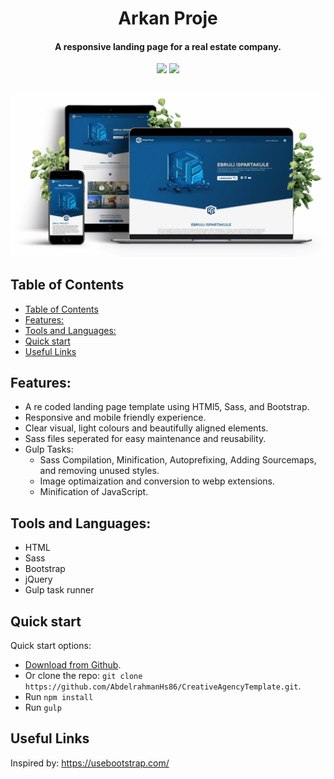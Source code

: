 <h1 align="center">
  Arkan Proje
  <br>
</h1>

<h4 align="center">A responsive landing page for a real estate company.</h4>

<div align='center'> 

  <img src='https://img.shields.io/badge/Version-v1.0-gray?style=for-the-badge'>
  
  <a href='https://abdelrahmanhs86.github.io/CreativeAgencyTemplate/' target="_blank">
  
<img src='https://img.shields.io/badge/Live Preview-green?style=for-the-badge'>
  
</a>
  
</div>

<br>

<!-- ![alt text](./mobile%20screen%20copy.jpg "Awesome Landing Page") -->
<p  align="center"><img width="800"  src="https://github.com/AbdelrahmanHs86/Arkan-Proje/blob/main/ArkanProje.webp" /> </p>
<!-- <p  align="center"><img width="800"  src="https://github.com/AbdelrahmanHs86/Readme-Expreriment/blob/main/Web-Showcase-Project-Presentation.jpg" /> </p> -->

## Table of Contents
- [Table of Contents](#table-of-contents)
- [Features:](#features)
- [Tools and Languages:](#tools-and-languages)
- [Quick start](#quick-start)
- [Useful Links](#useful-links)

<!-- - [Server Rendering](#server-rendering)
- [Components](#components)
- [Optimizations](#optimizations)
- [FAQ](#faq)
- [API](#api)
- [Installation](#installation)
- [See Also](#see-also)
- [Support](#support) -->

## Features:
- A re coded landing page template using HTMl5, Sass, and Bootstrap.
- Responsive and mobile friendly experience.
- Clear visual, light colours and beautifully aligned elements.
- Sass files seperated for easy maintenance and reusability.
- Gulp Tasks: 
  - Sass Compilation, Minification, Autoprefixing, Adding Sourcemaps, and removing unused styles.
  - Image optimaization and conversion to webp extensions.
  - Minification of JavaScript.

<!-- ## Links:

<a align="center" href='https://projects.colegaw.in/well-app?utm_source=GitHub&utm_medium=readme&utm_campaign=well_app_readme'>
  
<img src='https://img.shields.io/badge/HOMEPAGE-gray?style=for-the-badge'>
  
</a>

+ [Live Preview](https://abdelrahmanhs86.github.io/CreativeAgencyTemplate/) -->

## Tools and Languages:
- HTML
- Sass
- Bootstrap
- jQuery
- Gulp task runner

## Quick start

Quick start options:

- [Download from Github](https://github.com/AbdelrahmanHs86/CreativeAgencyTemplate.git).
- Or clone the repo: `git clone https://github.com/AbdelrahmanHs86/CreativeAgencyTemplate.git`.
- Run `npm install`
- Run `gulp`


## Useful Links
Inspired by: https://usebootstrap.com/

<!-- More products from Creative Tim: <http://www.creative-tim.com/products>

Tutorials: <https://www.youtube.com/channel/UCVyTG4sCw-rOvB9oHkzZD1w>

Freebies: <http://www.creative-tim.com/products>

Affiliate Program (earn money): <http://www.creative-tim.com/affiliates/new>

Social Media:

Twitter: <https://twitter.com/CreativeTim>

Facebook: <https://www.facebook.com/CreativeTim>

Dribbble: <https://dribbble.com/creativetim>

Google+: <https://plus.google.com/+CreativetimPage>

Instagram: <https://instagram.com/creativetimofficial> -->

